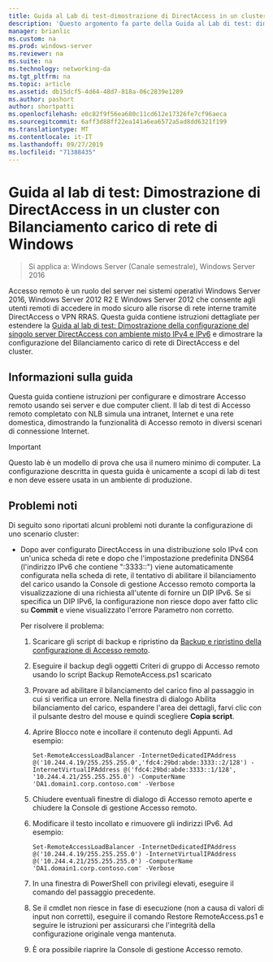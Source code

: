 ```yaml
---
title: Guida al Lab di test-dimostrazione di DirectAccess in un cluster con bilanciamento carico di servizio di Windows
description: 'Questo argomento fa parte della Guida al Lab di test: dimostrazione di DirectAccess in un cluster con bilanciamento carico di servizio di Windows per Windows Server 2016'
manager: brianlic
ms.custom: na
ms.prod: windows-server
ms.reviewer: na
ms.suite: na
ms.technology: networking-da
ms.tgt_pltfrm: na
ms.topic: article
ms.assetid: db15dcf5-4d64-48d7-818a-06c2839e1289
ms.author: pashort
author: shortpatti
ms.openlocfilehash: e0c82f9f56ea680c11cd612e17326fe7cf96aeca
ms.sourcegitcommit: 6aff3d88ff22ea141a6ea6572a5ad8dd6321f199
ms.translationtype: MT
ms.contentlocale: it-IT
ms.lasthandoff: 09/27/2019
ms.locfileid: "71388435"
---
```

# <a name="test-lab-guide-demonstrate-directaccess-in-a-cluster-with-windows-nlb"></a>Guida al lab di test: Dimostrazione di DirectAccess in un cluster con Bilanciamento carico di rete di Windows

>Si applica a: Windows Server (Canale semestrale), Windows Server 2016

Accesso remoto è un ruolo del server nei sistemi operativi Windows Server 2016, Windows Server 2012 R2 E Windows Server 2012 che consente agli utenti remoti di accedere in modo sicuro alle risorse di rete interne tramite DirectAccess o VPN RRAS. Questa guida contiene istruzioni dettagliate per estendere la [Guida al lab di test: Dimostrazione della configurazione del singolo server DirectAccess con ambiente misto IPv4 e IPv6](https://go.microsoft.com/fwlink/p/?LinkId=237004) e dimostrare la configurazione del Bilanciamento carico di rete di DirectAccess e del cluster.  
  
## <a name="about-this-guide"></a>Informazioni sulla guida  
Questa guida contiene istruzioni per configurare e dimostrare Accesso remoto usando sei server e due computer client. Il lab di test di Accesso remoto completato con NLB simula una intranet, Internet e una rete domestica, dimostrando la funzionalità di Accesso remoto in diversi scenari di connessione Internet.  
  
> [!IMPORTANT]  
> Questo lab è un modello di prova che usa il numero minimo di computer. La configurazione descritta in questa guida è unicamente a scopi di lab di test e non deve essere usata in un ambiente di produzione.  
  
## <a name="KnownIssues"></a>Problemi noti  
Di seguito sono riportati alcuni problemi noti durante la configurazione di uno scenario cluster:  
  
-   Dopo aver configurato DirectAccess in una distribuzione solo IPv4 con un'unica scheda di rete e dopo che l'impostazione predefinita DNS64 (l'indirizzo IPv6 che contiene ":3333::") viene automaticamente configurata nella scheda di rete, il tentativo di abilitare il bilanciamento del carico usando la Console di gestione Accesso remoto comporta la visualizzazione di una richiesta all'utente di fornire un DIP IPv6. Se si specifica un DIP IPv6, la configurazione non riesce dopo aver fatto clic su **Commit** e viene visualizzato l'errore Parametro non corretto.  
  
    Per risolvere il problema:  
  
    1.  Scaricare gli script di backup e ripristino da [Backup e ripristino della configurazione di Accesso remoto](https://gallery.technet.microsoft.com/Back-up-and-Restore-Remote-e157e6a6).  
  
    2.  Eseguire il backup degli oggetti Criteri di gruppo di Accesso remoto usando lo script Backup RemoteAccess.ps1 scaricato  
  
    3.  Provare ad abilitare il bilanciamento del carico fino al passaggio in cui si verifica un errore. Nella finestra di dialogo Abilita bilanciamento del carico, espandere l'area dei dettagli, farvi clic con il pulsante destro del mouse e quindi scegliere **Copia script**.  
  
    4.  Aprire Blocco note e incollare il contenuto degli Appunti. Ad esempio:  
  
        ```  
        Set-RemoteAccessLoadBalancer -InternetDedicatedIPAddress @('10.244.4.19/255.255.255.0','fdc4:29bd:abde:3333::2/128') -InternetVirtualIPAddress @('fdc4:29bd:abde:3333::1/128', '10.244.4.21/255.255.255.0') -ComputerName 'DA1.domain1.corp.contoso.com' -Verbose  
        ```  
  
    5.  Chiudere eventuali finestre di dialogo di Accesso remoto aperte e chiudere la Console di gestione Accesso remoto.  
  
    6.  Modificare il testo incollato e rimuovere gli indirizzi IPv6. Ad esempio:  
  
        ```  
        Set-RemoteAccessLoadBalancer -InternetDedicatedIPAddress @('10.244.4.19/255.255.255.0') -InternetVirtualIPAddress @('10.244.4.21/255.255.255.0') -ComputerName 'DA1.domain1.corp.contoso.com' -Verbose  
        ```  
  
    7.  In una finestra di PowerShell con privilegi elevati, eseguire il comando del passaggio precedente.  
  
    8.  Se il cmdlet non riesce in fase di esecuzione (non a causa di valori di input non corretti), eseguire il comando Restore RemoteAccess.ps1 e seguire le istruzioni per assicurarsi che l'integrità della configurazione originale venga mantenuta.  
  
    9. È ora possibile riaprire la Console di gestione Accesso remoto.  
  


